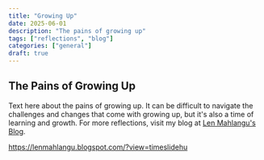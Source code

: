 ```yaml
---
title: "Growing Up"
date: 2025-06-01
description: "The pains of growing up"
tags: ["reflections", "blog"]
categories: ["general"]
draft: true
---
```

## The Pains of Growing Up

Text here about the pains of growing up. It can be difficult to navigate the challenges and changes that come with growing up, but it's also a time of learning and growth.
For more reflections, visit my blog at [Len Mahlangu's Blog](https://lenmahlangu.blogspot.com/?view=timeslide).



https://lenmahlangu.blogspot.com/?view=timeslidehu